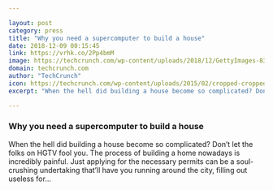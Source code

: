 ```yaml
---

layout: post
category: press
title: "Why you need a supercomputer to build a house"
date: 2018-12-09 00:15:45
link: https://vrhk.co/2Pp4bmM
image: https://techcrunch.com/wp-content/uploads/2018/12/GettyImages-836258448.jpg?w=400
domain: techcrunch.com
author: "TechCrunch"
icon: https://techcrunch.com/wp-content/uploads/2015/02/cropped-cropped-favicon-gradient.png?w=180
excerpt: "When the hell did building a house become so complicated? Don’t let the folks on HGTV fool you. The process of building a home nowadays is incredibly painful. Just applying for the necessary permits can be a soul-crushing undertaking that’ll have you running around the city, filling out useless for…"

---
```


### Why you need a supercomputer to build a house

When the hell did building a house become so complicated? Don’t let the folks on HGTV fool you. The process of building a home nowadays is incredibly painful. Just applying for the necessary permits can be a soul-crushing undertaking that’ll have you running around the city, filling out useless for…